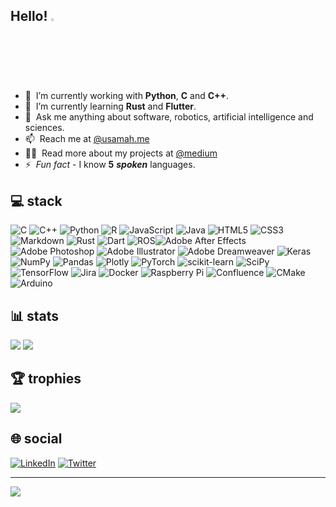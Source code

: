 ## Hello! <img src="https://media.giphy.com/media/hvRJCLFzcasrR4ia7z/giphy.gif" width="2.5%"></a>


- 🔭 &nbsp;I’m currently working with __Python__, __C__ and __C++__.
- 🌱 &nbsp;I’m currently learning __Rust__ and __Flutter__.
- 💬 &nbsp;Ask me anything about software, robotics, artificial intelligence and sciences.
- 📫 &nbsp;Reach me at [@usamah.me](https://usamah.me)
- 👨‍💻 &nbsp;Read more about my projects at [@medium](https://www.medium.com/usamah1)
- ⚡ &nbsp;_Fun fact_ - I know __5__ ___spoken___ languages.

## 💻 stack
![C](https://img.shields.io/badge/c-%2300599C.svg?style=flat&logo=c&logoColor=white) ![C++](https://img.shields.io/badge/c++-%2300599C.svg?style=flat&logo=c%2B%2B&logoColor=white) ![Python](https://img.shields.io/badge/python-3670A0?style=flat&logo=python&logoColor=ffdd54) ![R](https://img.shields.io/badge/r-%23276DC3.svg?style=flat&logo=r&logoColor=white) ![JavaScript](https://img.shields.io/badge/javascript-%23323330.svg?style=flat&logo=javascript&logoColor=%23F7DF1E) ![Java](https://img.shields.io/badge/java-%23ED8B00.svg?style=flat&logo=java&logoColor=white) ![HTML5](https://img.shields.io/badge/html5-%23E34F26.svg?style=flat&logo=html5&logoColor=white) ![CSS3](https://img.shields.io/badge/css3-%231572B6.svg?style=flat&logo=css3&logoColor=white) ![Markdown](https://img.shields.io/badge/markdown-%23000000.svg?style=flat&logo=markdown&logoColor=white) ![Rust](https://img.shields.io/badge/rust-%23000000.svg?style=flat&logo=rust&logoColor=white) ![Dart](https://img.shields.io/badge/dart-%230175C2.svg?style=flat&logo=dart&logoColor=white) ![ROS](https://img.shields.io/badge/ros-%230A0FF9.svg?style=flat&logo=ros&logoColor=white)![Adobe After Effects](https://img.shields.io/badge/Adobe%20After%20Effects-9999FF.svg?style=flat&logo=Adobe%20After%20Effects&logoColor=white) ![Adobe Photoshop](https://img.shields.io/badge/adobephotoshop-%2331A8FF.svg?style=flat&logo=adobephotoshop&logoColor=white) ![Adobe Illustrator](https://img.shields.io/badge/adobeillustrator-%23FF9A00.svg?style=flat&logo=adobeillustrator&logoColor=white) ![Adobe Dreamweaver](https://img.shields.io/badge/Adobe%20Dreamweaver-FF61F6.svg?style=flat&logo=Adobe%20Dreamweaver&logoColor=white) ![Keras](https://img.shields.io/badge/Keras-%23D00000.svg?style=flat&logo=Keras&logoColor=white) ![NumPy](https://img.shields.io/badge/numpy-%23013243.svg?style=flat&logo=numpy&logoColor=white) ![Pandas](https://img.shields.io/badge/pandas-%23150458.svg?style=flat&logo=pandas&logoColor=white) ![Plotly](https://img.shields.io/badge/Plotly-%233F4F75.svg?style=flat&logo=plotly&logoColor=white) ![PyTorch](https://img.shields.io/badge/PyTorch-%23EE4C2C.svg?style=flat&logo=PyTorch&logoColor=white) ![scikit-learn](https://img.shields.io/badge/scikit--learn-%23F7931E.svg?style=flat&logo=scikit-learn&logoColor=white) ![SciPy](https://img.shields.io/badge/SciPy-%230C55A5.svg?style=flat&logo=scipy&logoColor=%white) ![TensorFlow](https://img.shields.io/badge/TensorFlow-%23FF6F00.svg?style=flat&logo=TensorFlow&logoColor=white) ![Jira](https://img.shields.io/badge/jira-%230A0FFF.svg?style=flat&logo=jira&logoColor=white) ![Docker](https://img.shields.io/badge/docker-%230db7ed.svg?style=flat&logo=docker&logoColor=white) ![Raspberry Pi](https://img.shields.io/badge/-RaspberryPi-C51A4A?style=flat&logo=Raspberry-Pi) ![Confluence](https://img.shields.io/badge/confluence-%23172BF4.svg?style=flat&logo=confluence&logoColor=white) ![CMake](https://img.shields.io/badge/CMake-%23008FBA.svg?style=flat&logo=cmake&logoColor=white) ![Arduino](https://img.shields.io/badge/-Arduino-00979D?style=flat&logo=Arduino&logoColor=white)

## 📊 stats
![](https://github-readme-stats.vercel.app/api?username=usamah1&theme=dark&hide_border=false&include_all_commits=true&count_private=true)   ![](https://github-readme-streak-stats.herokuapp.com/?user=usamah1&theme=dark&hide_border=false)<br/>

## 🏆 trophies
![](https://github-profile-trophy.vercel.app/?username=usamah1&theme=onedark&no-frame=false&no-bg=false&margin-w=5)

## 🌐 social
[![LinkedIn](https://img.shields.io/badge/LinkedIn-%230077B5.svg?logo=linkedin&logoColor=white)](https://linkedin.com/in/usamahzaheer) [![Twitter](https://img.shields.io/badge/Twitter-%231DA1F2.svg?logo=Twitter&logoColor=white)](https://twitter.com/usamahz5) 

---
[![](https://visitcount.itsvg.in/api?id=usamah1&icon=8&color=1)](https://visitcount.itsvg.in)

 <!--[![BuyMeACoffee](https://img.shields.io/badge/Buy%20Me%20a%20Coffee-ffdd00?style=for-the-badge&logo=buy-me-a-coffee&logoColor=black)](https://buymeacoffee.com/usamah) -->
